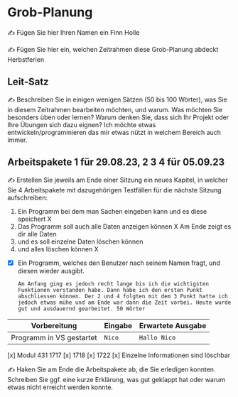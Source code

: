 # Grob-Planung

✍️ Fügen Sie hier Ihren Namen ein Finn Holle

✍️ Fügen Sie hier ein, welchen Zeitrahmen diese Grob-Planung abdeckt Herbstferien

## Leit-Satz

✍️ Beschreiben Sie in einigen wenigen Sätzen (50 bis 100 Wörter), was Sie in diesem Zeitrahmen bearbeiten möchten, und warum. Was möchten Sie besonders üben oder lernen? Warum denken Sie, dass sich Ihr Projekt oder Ihre Übungen sich dazu eignen?
Ich möchte etwas entwickeln/programmieren das mir etwas nützt in welchem Bereich auch immer.
## Arbeitspakete 1 für 29.08.23, 2 3 4 für 05.09.23

✍️ Erstellen Sie jeweils am Ende einer Sitzung ein neues Kapitel, in welcher Sie 4 Arbeitspakete mit dazugehörigen Testfällen für die nächste Sitzung aufschreiben:
1. Ein Programm bei dem man Sachen eingeben kann und es diese speichert X 
2. Das Programm soll auch alle Daten anzeigen können X Am Ende zeigt es dir alle Daten
3. und es soll einzelne Daten löschen können
4. und alles löschen können X
- [x] Ein Programm, welches den Benutzer nach seinem Namen fragt, und diesen wieder ausgibt.

      Am Anfang ging es jedoch recht lange bis ich die wichtigsten Funktionen verstanden habe. Dann habe ich den ersten Punkt abschliessen können. Der 2 und 4 folgten mit dem 3 Punkt hatte ich jedoch etwas mühe und am Ende war dann die Zeit vorbei. Heute wurde gut und ausdauernd gearbeitet. 50 Wörter

| Vorbereitung             | Eingabe | Erwartete Ausgabe |
| ------------------------ | ------- | ----------------- |
| Programm in VS gestartet | `Nico`  | `Hallo Nico`      |

[x] Modul 431 1717
[x] 1718
[x] 1722
[x] Einzelne Informationen sind löschbar


✍️  Haken Sie am Ende die Arbeitspakete ab, die Sie erledigen konnten. Schreiben Sie ggf. eine kurze Erklärung, was gut geklappt hat oder warum etwas nicht erreicht werden konnte.
